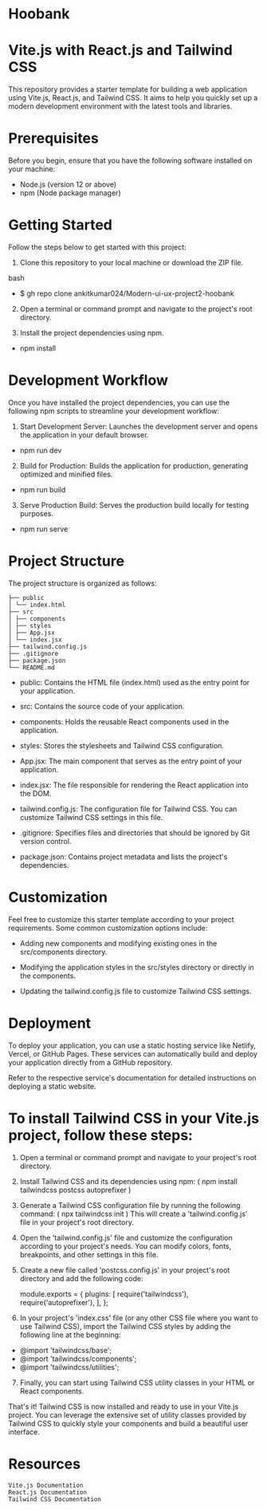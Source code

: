 # Hoobank

# Vite.js with React.js and Tailwind CSS

This repository provides a starter template for building a web application using Vite.js, React.js, and Tailwind CSS. It aims to help you quickly set up a modern development environment with the latest tools and libraries.

# Prerequisites

Before you begin, ensure that you have the following software installed on your machine:

- Node.js (version 12 or above)
- npm (Node package manager)

# Getting Started

Follow the steps below to get started with this project:

1. Clone this repository to your local machine or download the ZIP file.

bash

- $ gh repo clone ankitkumar024/Modern-ui-ux-project2-hoobank

2. Open a terminal or command prompt and navigate to the project's root directory.

3. Install the project dependencies using npm.

- npm install

# Development Workflow

Once you have installed the project dependencies, you can use the following npm scripts to streamline your development workflow:

1. Start Development Server: Launches the development server and opens the application in your default browser.

- npm run dev

2. Build for Production: Builds the application for production, generating optimized and minified files.

- npm run build

3. Serve Production Build: Serves the production build locally for testing purposes.

- npm run serve

# Project Structure

The project structure is organized as follows:

    ├── public
    │ └── index.html
    ├── src
    │ ├── components
    │ ├── styles
    │ ├── App.jsx
    │ └── index.jsx
    ├── tailwind.config.js
    ├── .gitignore
    ├── package.json
    └── README.md

- public: Contains the HTML file (index.html) used as the entry point for your application.

- src: Contains the source code of your application.

- components: Holds the reusable React components used in the application.

- styles: Stores the stylesheets and Tailwind CSS configuration.

- App.jsx: The main component that serves as the entry point of your application.

- index.jsx: The file responsible for rendering the React application into the DOM.

- tailwind.config.js: The configuration file for Tailwind CSS. You can customize Tailwind CSS settings in this file.

- .gitignore: Specifies files and directories that should be ignored by Git version control.

- package.json: Contains project metadata and lists the project's dependencies.

# Customization

Feel free to customize this starter template according to your project requirements. Some common customization options include:

- Adding new components and modifying existing ones in the src/components directory.

- Modifying the application styles in the src/styles directory or directly in the components.

- Updating the tailwind.config.js file to customize Tailwind CSS settings.

# Deployment

To deploy your application, you can use a static hosting service like Netlify, Vercel, or GitHub Pages. These services can automatically build and deploy your application directly from a GitHub repository.

Refer to the respective service's documentation for detailed instructions on deploying a static website.

# To install Tailwind CSS in your Vite.js project, follow these steps:

1. Open a terminal or command prompt and navigate to your project's root directory.

2. Install Tailwind CSS and its dependencies using npm:
   ( npm install tailwindcss postcss autoprefixer )

3. Generate a Tailwind CSS configuration file by running the following command:
   ( npx tailwindcss init )
   This will create a 'tailwind.config.js' file in your project's root directory.

4. Open the 'tailwind.config.js' file and customize the configuration according to your project's needs. You can modify colors, fonts, breakpoints, and other settings in this file.

5. Create a new file called 'postcss.config.js' in your project's root directory and add the following code:

    module.exports = {
        plugins: [
            require('tailwindcss'),
            require('autoprefixer'),
        ],
    };

6. In your project's 'index.css' file (or any other CSS file where you want to use Tailwind CSS), import the Tailwind CSS styles by adding the following line at the beginning:

-    @import 'tailwindcss/base';
-    @import 'tailwindcss/components';
-    @import 'tailwindcss/utilities';

7. Finally, you can start using Tailwind CSS utility classes in your HTML or React components.


That's it! Tailwind CSS is now installed and ready to use in your Vite.js project. You can leverage the extensive set of utility classes provided by Tailwind CSS to quickly style your components and build a beautiful user interface.

# Resources

    Vite.js Documentation
    React.js Documentation
    Tailwind CSS Documentation
